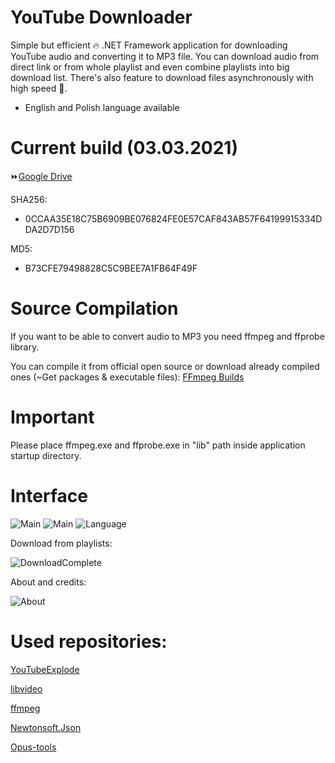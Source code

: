 # YouTube Downloader
Simple but efficient :fire: .NET Framework application for downloading YouTube audio and converting it to MP3 file.
You can download audio from direct link or from whole playlist and even combine playlists into big download list.
There's also feature to download files asynchronously with high speed :tada:.
* English and Polish language available

# Current build (03.03.2021)
:fast_forward:[Google Drive](https://drive.google.com/file/d/1eTP_kPjIrV_J11nO7aOgR8QkLrYrV1A8/view?usp=sharing)

SHA256: 
* 0CCAA35E18C75B6909BE076824FE0E57CAF843AB57F64199915334DDA2D7D156

MD5: 
* B73CFE79498828C5C9BEE7A1FB64F49F


# Source Compilation
If you want to be able to convert audio to MP3 you need ffmpeg and ffprobe library.

You can compile it from official open source or download already compiled ones (~Get packages & executable files):
[FFmpeg Builds](https://ffmpeg.org/download.html)
# Important
Please place ffmpeg.exe and ffprobe.exe in "lib" path inside application startup directory.

# Interface
![Main](http://nirray.bplaced.net/Download/Github/ytd/1.png)
![Main](http://nirray.bplaced.net/Download/Github/ytd/2.png)
![Language](http://nirray.bplaced.net/Download/Github/ytd/3.png)

Download from playlists:

![DownloadComplete](http://nirray.bplaced.net/Download/Github/ytd/5.png)

About and credits:

![About](http://nirray.bplaced.net/Download/Github/ytd/about.png)



# Used repositories:
[YouTubeExplode](https://github.com/Tyrrrz/YoutubeExplode)

[libvideo](https://github.com/omansak/libvideo)

[ffmpeg](https://ffmpeg.org/about.html)

[Newtonsoft.Json](https://www.nuget.org/packages/Newtonsoft.Json/)

[Opus-tools](https://opus-codec.org/development/)
